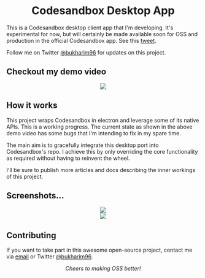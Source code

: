 <h1 align="center">Codesandbox Desktop App</h1>

This is a Codesandbox desktop client app that I'm developing. It's experimental for now, but will certainly be made available soon for OSS and production in the official Codesandbox app. See this <a href="https://twitter.com/bukharim96/status/1002768801593688065">tweet</a>.

Follow me on Twitter <a href="https://twitter.com/bukharim96/">@bukharim96</a> for updates on this project.

## Checkout my demo video

<p align="center">
  <a href="https://www.youtube.com/embed/nZNQQ-A_6UY">
    <img src="https://raw.githubusercontent.com/bukharim96/codesandbox-desktop-app/master/resources/codesandbox-desktop-youtube-thumb.jpg">
  </a>
</p>

## How it works

This project wraps Codesandbox in electron and leverage some of its native APIs. This is a working progress. The current state as shown in the above demo video has some bugs that I'm intending to fix in my spare time.

The main aim is to gracefully integrate this desktop port into Codesandbox's repo. I achieve this by only overriding the core functionality as required without having to reinvent the wheel.

I'll be sure to publish more articles and docs describing the inner workings of this project.

## Screenshots...

<p align="center">
  <img src="https://raw.githubusercontent.com/bukharim96/codesandbox-desktop-app/master/resources/screenshot-001.png">
  <br>
  <img src="https://raw.githubusercontent.com/bukharim96/codesandbox-desktop-app/master/resources/screenshot-001.png">
</p>

## Contributing

If you want to take part in this awesome open-source project, contact me via <a href="mailto:bukharim96@gmail.com">email</a> or Twitter <a href="https://twitter.com/bukharim96/">@bukharim96</a>.

<p align="center"><i>Cheers to making OSS better!</i></p>
